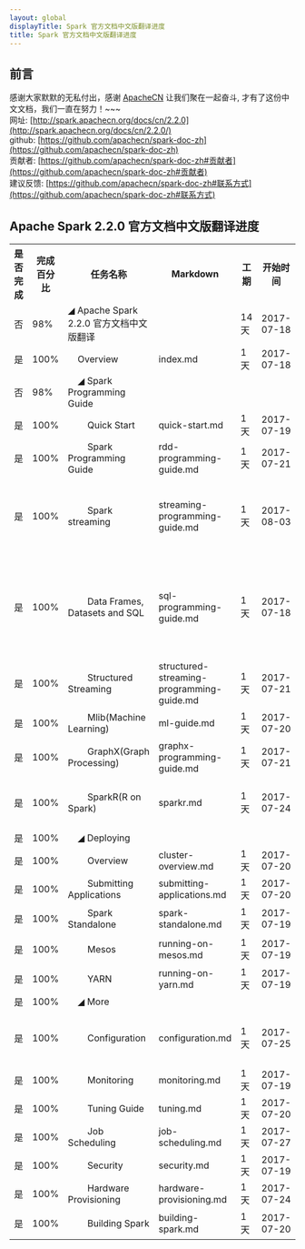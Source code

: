 ```yaml
---
layout: global
displayTitle: Spark 官方文档中文版翻译进度
title: Spark 官方文档中文版翻译进度
---
```


## 前言
感谢大家默默的无私付出，感谢 [ApacheCN](htttp://www.apachecn.org) 让我们聚在一起奋斗, 才有了这份中文文档，我们一直在努力！~~~  
网址: [http://spark.apachecn.org/docs/cn/2.2.0](http://spark.apachecn.org/docs/cn/2.2.0/)  
github: [https://github.com/apachecn/spark-doc-zh](https://github.com/apachecn/spark-doc-zh)  
贡献者: [https://github.com/apachecn/spark-doc-zh#贡献者](https://github.com/apachecn/spark-doc-zh#贡献者)  
建议反馈: [https://github.com/apachecn/spark-doc-zh#联系方式](https://github.com/apachecn/spark-doc-zh#联系方式)

## Apache Spark 2.2.0 官方文档中文版翻译进度
<table class="apachecn-bordered">
<tr><th>是否完成</th><th>完成百分比</th><th>任务名称</th><th>Markdown</th><th>工期</th><th>开始时间</th><th>结束时间</th><th>贡献者</th><th>备注</th></tr>
  <tr>
    <td>否</td>
    <td>98%</td>
    <td>◢ Apache Spark 2.2.0 官方文档中文版翻译</td>
    <td></td>
    <td>14 天</td>
    <td>2017-07-18</td>
    <td>2017-07-31</td>
    <td></td>
    <td></td>
  </tr>
  <tr>
    <td>是</td>
    <td>100%</td>
    <td>&nbsp;&nbsp;&nbsp;&nbsp;Overview</td>
    <td>index.md</td>
    <td>1 天</td>
    <td>2017-07-18</td>
    <td>2017-07-18</td>
    <td><a href="https://github.com/wangyangting">@wangyangting</a>（那伊抹微笑）</td>
    <td></td>
  </tr>
  <tr>
    <td>否</td>
    <td>98%</td>
    <td>&nbsp;&nbsp;&nbsp;&nbsp;◢ Spark Programming Guide</td>
    <td></td>
    <td></td>
    <td></td>
    <td></td>
    <td></td>
    <td></td>
  </tr>
  <tr>
    <td>是</td>
    <td>100%</td>
    <td>&nbsp;&nbsp;&nbsp;&nbsp;&nbsp;&nbsp;&nbsp;&nbsp;Quick Start</td>
    <td>quick-start.md</td>
    <td>1 天</td>
    <td>2017-07-19</td>
    <td>2017-07-19</td>
    <td><a href="https://github.com/wangyangting">@wangyangting</a>（那伊抹微笑）</td>
    <td></td>
  </tr>
  <tr>
    <tr>
    <td>是</td>
    <td>100%</td>
    <td>&nbsp;&nbsp;&nbsp;&nbsp;&nbsp;&nbsp;&nbsp;&nbsp;Spark Programming Guide</td>
    <td>rdd-programming-guide.md</td>
    <td>1 天</td>
    <td>2017-07-21</td>
    <td>2017-07-21</td>
    <td><a href="https://github.com/wangyangting">@wangyangting</a>（那伊抹微笑）</td>
    <td></td>
  </tr>
  <tr>
    <tr>
    <td>是</td>
    <td>100%</td>
    <td>&nbsp;&nbsp;&nbsp;&nbsp;&nbsp;&nbsp;&nbsp;&nbsp;Spark streaming</td>
    <td>streaming-programming-guide.md</td>
    <td>1 天</td>
    <td>2017-08-03</td>
    <td>2017-08-03</td>
    <td>
      <a href="https://github.com/wangyangting">@wangyangting</a>（那伊抹微笑）<br/>
      <a href="https://github.com/jiangzhonglian">@wangyangting</a>（片刻）<br/>
      <a href="https://github.com/chenyyx">@wangyangting</a>（Joy yx）
    </td>
    <td></td>
  </tr>
  <tr>
    <tr>
    <td>是</td>
    <td>100%</td>
    <td>&nbsp;&nbsp;&nbsp;&nbsp;&nbsp;&nbsp;&nbsp;&nbsp;Data Frames, Datasets and SQL</td>
    <td>sql-programming-guide.md</td>
    <td>1 天</td>
    <td>2017-07-18</td>
    <td></td>
    <td>
      <a href="https://github.com/qinchaofeng">@qinchaofeng</a>（qinchaofeng）<br/>
      <a href="https://github.com/chenyyx">@wangyangting</a>（Joy yx）<br/>
      <a href="https://github.com/jiangzhonglian">@wangyangting</a>（片刻）<br/>
      <a href="https://github.com/wangyangting">@wangyangting</a>（那伊抹微笑）
    </td>
    <td></td>
  </tr>
  <tr>
    <tr>
    <td>是</td>
    <td>100%</td>
    <td>&nbsp;&nbsp;&nbsp;&nbsp;&nbsp;&nbsp;&nbsp;&nbsp;Structured Streaming</td>
    <td>structured-streaming-programming-guide.md</td>
    <td>1 天</td>
    <td>2017-07-21</td>
    <td>2017-07-21</td>
    <td><a href="https://github.com/chenyyx">@chenyyx</a>（Joy yx）</td>
    <td></td>
  </tr>
  <tr>
    <tr>
    <td>是</td>
    <td>100%</td>
    <td>&nbsp;&nbsp;&nbsp;&nbsp;&nbsp;&nbsp;&nbsp;&nbsp;Mlib(Machine Learning)</td>
    <td>ml-guide.md</td>
    <td>1 天</td>
    <td>2017-07-20</td>
    <td>2017-07-20</td>
    <td><a href="https://github.com/chenyyx">@chenyyx</a>（Joy yx）</td>
    <td></td>
  </tr>
  <tr>
    <tr>
    <td>是</td>
    <td>100%</td>
    <td>&nbsp;&nbsp;&nbsp;&nbsp;&nbsp;&nbsp;&nbsp;&nbsp;GraphX(Graph Processing)</td>
    <td>graphx-programming-guide.md</td>
    <td>1 天</td>
    <td>2017-07-21</td>
    <td>2017-07-21</td>
    <td><a href="https://github.com/jiangzhonglian">@jiangzhonglian</a>（片刻）</td>
    <td></td>
  </tr>
  <tr>
    <tr>
    <td>是</td>
    <td>100%</td>
    <td>&nbsp;&nbsp;&nbsp;&nbsp;&nbsp;&nbsp;&nbsp;&nbsp;SparkR(R on Spark)</td>
    <td>sparkr.md</td>
    <td>1 天</td>
    <td>2017-07-24</td>
    <td>2017-07-24</td>
    <td>
      <a href="https://github.com/kris37">@kris37</a>（kris37）<br/>
      <a href="https://github.com/wangyangting">@wangyangting</a>（那伊抹微笑）
    </td>
    <td></td>
  </tr>
  <tr>
    <tr>
    <td>是</td>
    <td>100%</td>
    <td>&nbsp;&nbsp;&nbsp;&nbsp;◢ Deploying</td>
    <td></td>
    <td></td>
    <td></td>
    <td></td>
    <td></td>
    <td></td>
  </tr>
  <tr>
    <tr>
    <td>是</td>
    <td>100%</td>
    <td>&nbsp;&nbsp;&nbsp;&nbsp;&nbsp;&nbsp;&nbsp;&nbsp;Overview</td>
    <td>cluster-overview.md</td>
    <td>1 天</td>
    <td>2017-07-20</td>
    <td>2017-07-20</td>
    <td><a href="https://github.com/huangtianan">@huangtianan</a>（huangtianan）</td>
    <td></td>
  </tr>
  <tr>
    <tr>
    <td>是</td>
    <td>100%</td>
    <td>&nbsp;&nbsp;&nbsp;&nbsp;&nbsp;&nbsp;&nbsp;&nbsp;Submitting Applications</td>
    <td>submitting-applications.md</td>
    <td>1 天</td>
    <td>2017-07-20</td>
    <td>2017-07-20</td>
    <td><a href="https://github.com/sehriff">@sehriff</a>（sehriff）</td>
    <td></td>
  </tr>
  <tr>
    <tr>
    <td>是</td>
    <td>100%</td>
    <td>&nbsp;&nbsp;&nbsp;&nbsp;&nbsp;&nbsp;&nbsp;&nbsp;Spark Standalone</td>
    <td>spark-standalone.md</td>
    <td>1 天</td>
    <td>2017-07-19</td>
    <td>2017-07-19</td>
    <td><a href="https://github.com/chenyyx">@chenyyx</a>（Joy yx）</td>
    <td></td>
  </tr>
  <tr>
    <tr>
    <td>是</td>
    <td>100%</td>
    <td>&nbsp;&nbsp;&nbsp;&nbsp;&nbsp;&nbsp;&nbsp;&nbsp;Mesos</td>
    <td>running-on-mesos.md</td>
    <td>1 天</td>
    <td>2017-07-19</td>
    <td>2017-07-19</td>
    <td><a href="https://github.com/chenyyx">@chenyyx</a>（Joy yx）</td>
    <td></td>
  </tr>
  <tr>
    <tr>
    <td>是</td>
    <td>100%</td>
    <td>&nbsp;&nbsp;&nbsp;&nbsp;&nbsp;&nbsp;&nbsp;&nbsp;YARN</td>
    <td>running-on-yarn.md</td>
    <td>1 天</td>
    <td>2017-07-19</td>
    <td>2017-07-19</td>
    <td><a href="https://github.com/wangyangting">@wangyangting</a>（那伊抹微笑）</td>
    <td></td>
  </tr>
  <tr>
    <tr>
    <td>是</td>
    <td>100%</td>
    <td>&nbsp;&nbsp;&nbsp;&nbsp;◢ More</td>
    <td></td>
    <td></td>
    <td></td>
    <td></td>
    <td></td>
    <td></td>
  </tr>
  <tr>
    <tr>
    <td>是</td>
    <td>100%</td>
    <td>&nbsp;&nbsp;&nbsp;&nbsp;&nbsp;&nbsp;&nbsp;&nbsp;Configuration</td>
    <td>configuration.md</td>
    <td>1 天</td>
    <td>2017-07-25</td>
    <td>2017-07-25</td>
    <td>
      <a href="https://github.com/chenyyx">@chenyyx</a>（Joy yx）<br/>
      <a href="https://github.com/jiangzhonglian">@jiangzhonglian</a>（片刻）
    </td>
    <td></td>
  </tr>
  <tr>
    <tr>
    <td>是</td>
    <td>100%</td>
    <td>&nbsp;&nbsp;&nbsp;&nbsp;&nbsp;&nbsp;&nbsp;&nbsp;Monitoring</td>
    <td>monitoring.md</td>
    <td>1 天</td>
    <td>2017-07-19</td>
    <td>2017-07-19</td>
    <td><a href="https://github.com/jiangzhonglian">@jiangzhonglian</a>（片刻）</td>
    <td></td>
  </tr>
  <tr>
    <tr>
    <td>是</td>
    <td>100%</td>
    <td>&nbsp;&nbsp;&nbsp;&nbsp;&nbsp;&nbsp;&nbsp;&nbsp;Tuning Guide</td>
    <td>tuning.md</td>
    <td>1 天</td>
    <td>2017-07-20</td>
    <td>2017-07-20</td>
    <td><a href="https://github.com/jiangzhonglian">@jiangzhonglian</a>（片刻）</td>
    <td></td>
  </tr>
  <tr>
    <tr>
    <td>是</td>
    <td>100%</td>
    <td>&nbsp;&nbsp;&nbsp;&nbsp;&nbsp;&nbsp;&nbsp;&nbsp;Job Scheduling</td>
    <td>job-scheduling.md</td>
    <td>1 天</td>
    <td>2017-07-27</td>
    <td>2017-07-27</td>
    <td><a href="https://github.com/stealthsMrs">@stealthsMrs</a>（stealthsMrs）</td>
    <td></td>
  </tr>
  <tr>
    <tr>
    <td>是</td>
    <td>100%</td>
    <td>&nbsp;&nbsp;&nbsp;&nbsp;&nbsp;&nbsp;&nbsp;&nbsp;Security</td>
    <td>security.md</td>
    <td>1 天</td>
    <td>2017-07-19</td>
    <td>2017-07-19</td>
    <td><a href="https://github.com/wangyangting">@wangyangting</a>（那伊抹微笑）</td>
    <td></td>
  </tr>
  <tr>
    <tr>
    <td>是</td>
    <td>100%</td>
    <td>&nbsp;&nbsp;&nbsp;&nbsp;&nbsp;&nbsp;&nbsp;&nbsp;Hardware Provisioning</td>
    <td>hardware-provisioning.md</td>
    <td>1 天</td>
    <td>2017-07-24</td>
    <td>2017-07-24</td>
    <td><a href="https://github.com/huangtianan">@huangtianan</a>（huangtianan）</td>
    <td></td>
  </tr>
  <tr>
    <tr>
    <td>是</td>
    <td>100%</td>
    <td>&nbsp;&nbsp;&nbsp;&nbsp;&nbsp;&nbsp;&nbsp;&nbsp;Building Spark </td>
    <td>building-spark.md</td>
    <td>1 天</td>
    <td>2017-07-20</td>
    <td>2017-07-20</td>
    <td><a href="https://github.com/chenyyx">@chenyyx</a>（Joy yx）</td>
    <td></td>
  </tr>
</table>